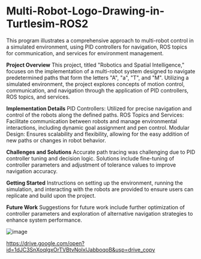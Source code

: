 # Multi-Robot-Logo-Drawing-in-Turtlesim-ROS2
This program illustrates a comprehensive approach to multi-robot control in a simulated environment, using PID controllers for navigation, ROS topics for communication, and services for environment management.

**Project Overview**
This project, titled "Robotics and Spatial Intelligence," focuses on the implementation of a multi-robot system designed to navigate predetermined paths that form the letters "A", "a", "T", and "M". Utilizing a simulated environment, the project explores concepts of motion control, communication, and navigation through the application of PID controllers, ROS topics, and services.

**Implementation Details**
PID Controllers: Utilized for precise navigation and control of the robots along the defined paths.
ROS Topics and Services: Facilitate communication between robots and manage environmental interactions, including dynamic goal assignment and pen control.
Modular Design: Ensures scalability and flexibility, allowing for the easy addition of new paths or changes in robot behavior.

**Challenges and Solutions**
Accurate path tracing was challenging due to PID controller tuning and decision logic. Solutions include fine-tuning of controller parameters and adjustment of tolerance values to improve navigation accuracy.

**Getting Started**
Instructions on setting up the environment, running the simulation, and interacting with the robots are provided to ensure users can replicate and build upon the project.

**Future Work**
Suggestions for future work include further optimization of controller parameters and exploration of alternative navigation strategies to enhance system performance.

![image](https://github.com/khullarsanket/-Multi-Robot-Logo-Drawing-in-Turtlesim-ROS2/assets/119709438/51b9d8ba-9066-46fa-b78f-8ee4b3d7878d)

https://drive.google.com/open?id=1dJC3SnXoqlgxOrTVBtvNolxlJabboqoB&usp=drive_copy

